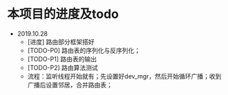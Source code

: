 # 本项目的进度及todo
- 2019.10.28
  - [进度] 路由部分框架搭好
  - [TODO-P0] 路由表的序列化与反序列化；
  - [TODO-P1] 路由表的输出
  - [TODO-P2] 路由算法测试
  - 流程：监听线程开始就有；先设置好dev_mgr，然后开始循环广播；收到广播后设置邻居，合并路由表；
